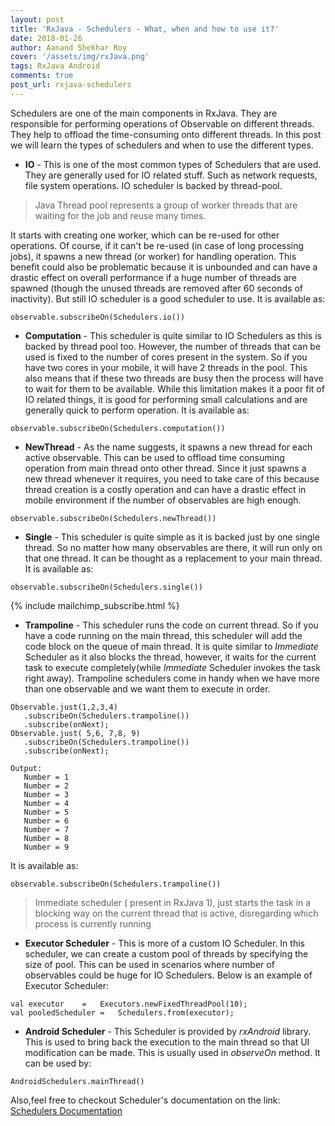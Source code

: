 ```yaml
---
layout: post
title: 'RxJava - Schedulers - What, when and how to use it?'
date: 2018-01-26
author: Aanand Shekhar Roy
cover: '/assets/img/rxJava.png'
tags: RxJava Android
comments: true
post_url: rxjava-schedulers
---
```

Schedulers are one of the main components in RxJava. They are responsible for performing operations of Observable on different threads. They help to offload the time-consuming onto different threads.
In this post we will learn the types of schedulers and when to use the different types.

* **IO** - This is one of the most common types of Schedulers that are used. They are generally used for IO related stuff. Such as network requests, file system operations.
IO scheduler is backed by thread-pool.
>Java Thread pool represents a group of worker threads that are waiting for the job and reuse many times.

  It starts with creating one worker, which can be re-used for other operations. Of course, if it can't be re-used (in case of long processing jobs), it spawns a new thread (or worker) for handling operation.
  This benefit could also be problematic because it is unbounded and can have a drastic effect on overall performance if a huge number of threads are spawned (though the unused threads are removed after 60 seconds of inactivity). But still IO scheduler is a good scheduler to use. It is available as:
  ```
  observable.subscribeOn(Schedulers.io())
  ```

* **Computation** -  This scheduler is quite similar to IO Schedulers as this is backed by thread pool too. However, the number of threads that can be used is fixed to the number of cores present in the system. So if you have two cores in your mobile, it will have 2 threads in the pool. This also means that if these two threads are busy then the process will have to wait for them to be available. While this limitation makes it a poor fit of IO related things, it is good for performing small calculations and are generally quick to perform operation. It is available as:
```
observable.subscribeOn(Schedulers.computation())
```

* **NewThread** - As the name suggests, it spawns a new thread for each active observable. This can be used to offload time consuming operation from main thread onto other thread. Since it just spawns a new thread whenever it requires, you need to take care of this because thread creation is a costly operation and can have a drastic effect in mobile environment if the number of observables are high enough.

 ```
 observable.subscribeOn(Schedulers.newThread())
 ```

* **Single** - This scheduler is quite simple as it is backed just by one single thread. So no matter how many observables are there, it will run only on that one thread. It can be thought as a replacement to your main thread. It is available as:
```
observable.subscribeOn(Schedulers.single())
```

{% include mailchimp_subscribe.html %}

* **Trampoline** - This scheduler runs the code on current thread. So if you have a code running on the main thread, this scheduler will add the code block on the queue of main thread. It is quite similar to *Immediate* Scheduler as it also blocks the thread, however, it waits for the current task to execute completely(while *Immediate* Scheduler invokes the task right away). Trampoline schedulers come in handy when we have more than one observable and we want them to execute in order.

 ```
 Observable.just(1,2,3,4)
    .subscribeOn(Schedulers.trampoline())
    .subscribe(onNext);
 Observable.just( 5,6, 7,8, 9)
    .subscribeOn(Schedulers.trampoline())
    .subscribe(onNext);

 Output:
    Number = 1
    Number = 2
    Number = 3
    Number = 4
    Number = 5
    Number = 6
    Number = 7
    Number = 8
    Number = 9
 ```


 It is available as:
```
observable.subscribeOn(Schedulers.trampoline())
```
>Immediate scheduler ( present in RxJava 1), just starts the task in a blocking way on the current thread that is active, disregarding which process is currently running

* **Executor Scheduler** - This is more of a custom IO Scheduler. In this scheduler, we can create a custom pool of threads by specifying the size of pool. This can be used in scenarios where number of observables could be huge for IO Schedulers. Below is an example of Executor Scheduler:
```
val	executor	=	Executors.newFixedThreadPool(10);
val	pooledScheduler	=	Schedulers.from(executor);
```

* **Android Scheduler** - This Scheduler is provided by *rxAndroid* library. This is used to bring back the execution to the main thread so that UI modification can be made. This is usually used in *observeOn* method. It can be used by:
```
AndroidSchedulers.mainThread()
```
Also,feel free to checkout Scheduler's documentation on the link:
<a href="http://reactivex.io/RxJava/2.x/javadoc/io/reactivex/schedulers/Schedulers.html#computation">Schedulers Documentation</a>
